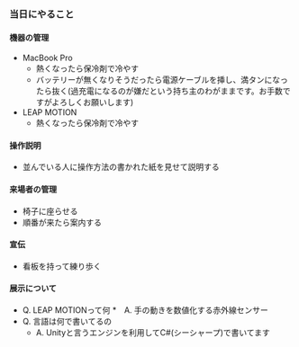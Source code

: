 ### 当日にやること
#### 機器の管理
- MacBook Pro
    * 熱くなったら保冷剤で冷やす
    * バッテリーが無くなりそうだったら電源ケーブルを挿し、満タンになったら抜く(過充電になるのが嫌だという持ち主のわがままです。お手数ですがよろしくお願いします)
- LEAP MOTION
    * 熱くなったら保冷剤で冷やす

#### 操作説明
- 並んでいる人に操作方法の書かれた紙を見せて説明する

#### 来場者の管理
- 椅子に座らせる
- 順番が来たら案内する

#### 宣伝
- 看板を持って練り歩く

#### 展示について
- Q. LEAP MOTIONって何
	*　A. 手の動きを数値化する赤外線センサー  
- Q. 言語は何で書いてるの
	* A. Unityと言うエンジンを利用してC#(シーシャープ)で書いてます
